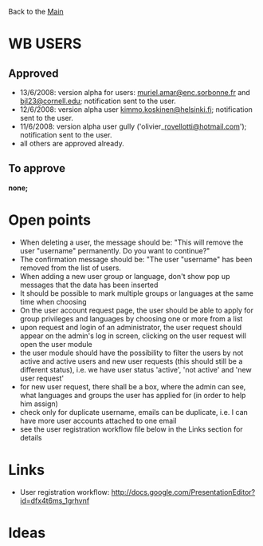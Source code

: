 Back to the [Main](Main.md)

# WB USERS #

## Approved ##

  * 13/6/2008: version alpha for users: muriel.amar@enc.sorbonne.fr and bjl23@cornell.edu; notification sent to the user.
  * 12/6/2008: version alpha user kimmo.koskinen@helsinki.fi; notification sent to the user.
  * 11/6/2008: version alpha user gully ('olivier\_rovellotti@hotmail.com'); notification sent to the user.
  * all others are approved already.

## To approve ##

**none;**

# Open points #

  * When deleting a user, the message should be: "This will remove the user "username" permanently. Do you want to continue?"
  * The confirmation message should be: "The user "username" has been removed from the list of users.
  * When adding a new user group or language, don't show pop up messages that the data has been inserted
  * It should be possible to mark multiple groups or languages at the same time when choosing
  * On the user account request page, the user should be able to apply for group privileges and languages by choosing one or more from a list
  * upon request and login of an administrator, the user request should appear on the admin's log in screen, clicking on the user request will open the user module
  * the user module should have the possibility to filter the users by not active and active users and new user requests (this should still be a different status), i.e. we have user status 'active', 'not active' and 'new user request'
  * for new user request, there shall be a box, where the admin can see, what languages and groups the user has applied for (in order to help him assign)
  * check only for duplicate username, emails can be duplicate, i.e. I can have more user accounts attached to one email
  * see the user registration workflow file below in the Links section for details


# Links #

  * User registration workflow: http://docs.google.com/PresentationEditor?id=dfx4t6ms_1grhvnf



# Ideas #






